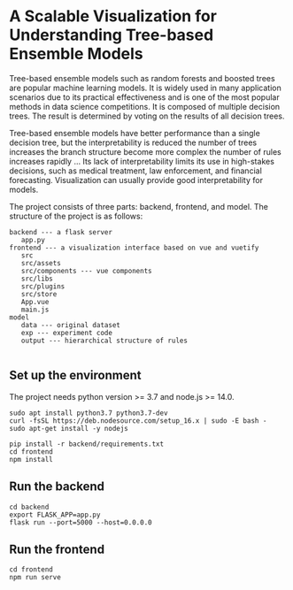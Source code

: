 # A Scalable Visualization for Understanding Tree-based Ensemble Models

Tree-based ensemble models such as random forests and boosted trees are popular machine learning models. It is widely used in many application scenarios due to its practical effectiveness and is one of the most popular methods in data science competitions. It is composed of multiple decision trees. The result is determined by voting on the results of all decision trees.

Tree-based ensemble models have better performance than a single decision tree, but the interpretability is reduced
the number of trees increases
the branch structure become more complex
the number of rules increases rapidly
…
Its lack of interpretability limits its use in high-stakes decisions, such as medical treatment, law enforcement, and financial forecasting. Visualization can usually provide good interpretability for models.

The project consists of three parts: backend, frontend, and model. The structure of the project is as follows:
```
backend --- a flask server
   app.py 
frontend --- a visualization interface based on vue and vuetify
   src
   src/assets
   src/components --- vue components
   src/libs
   src/plugins
   src/store
   App.vue
   main.js
model
   data --- original dataset
   exp --- experiment code
   output --- hierarchical structure of rules 
   
```

## Set up the environment
The project needs python version >= 3.7 and node.js >= 14.0.

```
sudo apt install python3.7 python3.7-dev
curl -fsSL https://deb.nodesource.com/setup_16.x | sudo -E bash -
sudo apt-get install -y nodejs

pip install -r backend/requirements.txt
cd frontend
npm install
```

## Run the backend
```
cd backend
export FLASK_APP=app.py
flask run --port=5000 --host=0.0.0.0
```

## Run the frontend
```
cd frontend
npm run serve
```